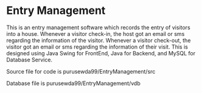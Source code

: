 # **Entry Management** 

This is an entry management software which records the entry of visitors into a house. Whenever a visitor check-in, the host got an email or sms regarding the information of the visitor. Whenever a visitor check-out, the visitor got an email or sms regarding the information of their visit. This is designed using Java Swing for FrontEnd, Java for Backend, and MySQL for Database Service.

Source file for code is purusewda99/EntryManagement/src

Database file is purusewda99/EntryManagement/vdb
